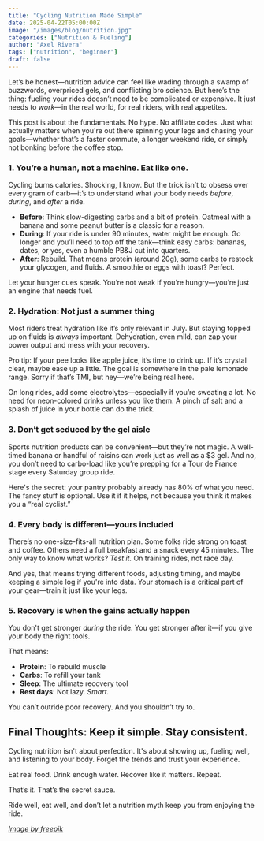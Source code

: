 ```yaml
---
title: "Cycling Nutrition Made Simple"
date: 2025-04-22T05:00:00Z
image: "/images/blog/nutrition.jpg"
categories: ["Nutrition & Fueling"]
author: "Axel Rivera"
tags: ["nutrition", "beginner"]
draft: false
---
```


Let’s be honest—nutrition advice can feel like wading through a swamp of buzzwords, overpriced gels, and conflicting bro science. But here’s the thing: fueling your rides doesn’t need to be complicated or expensive. It just needs to *work*—in the real world, for real riders, with real appetites.

This post is about the fundamentals. No hype. No affiliate codes. Just what actually matters when you're out there spinning your legs and chasing your goals—whether that’s a faster commute, a longer weekend ride, or simply not bonking before the coffee stop.

### 1. **You’re a human, not a machine. Eat like one.**

Cycling burns calories. Shocking, I know. But the trick isn’t to obsess over every gram of carb—it’s to understand what your body needs *before*, *during*, and *after* a ride.

- **Before**: Think slow-digesting carbs and a bit of protein. Oatmeal with a banana and some peanut butter is a classic for a reason.
- **During**: If your ride is under 90 minutes, water might be enough. Go longer and you’ll need to top off the tank—think easy carbs: bananas, dates, or yes, even a humble PB&J cut into quarters.
- **After**: Rebuild. That means protein (around 20g), some carbs to restock your glycogen, and fluids. A smoothie or eggs with toast? Perfect.

Let your hunger cues speak. You’re not weak if you’re hungry—you’re just an engine that needs fuel.

### 2. **Hydration: Not just a summer thing**

Most riders treat hydration like it’s only relevant in July. But staying topped up on fluids is *always* important. Dehydration, even mild, can zap your power output and mess with your recovery.

Pro tip: If your pee looks like apple juice, it’s time to drink up. If it’s crystal clear, maybe ease up a little. The goal is somewhere in the pale lemonade range. Sorry if that’s TMI, but hey—we’re being real here.

On long rides, add some electrolytes—especially if you’re sweating a lot. No need for neon-colored drinks unless you like them. A pinch of salt and a splash of juice in your bottle can do the trick.

### 3. **Don’t get seduced by the gel aisle**

Sports nutrition products can be convenient—but they’re not magic. A well-timed banana or handful of raisins can work just as well as a $3 gel. And no, you don’t need to carbo-load like you’re prepping for a Tour de France stage every Saturday group ride.

Here's the secret: your pantry probably already has 80% of what you need. The fancy stuff is optional. Use it if it helps, not because you think it makes you a “real cyclist.”

### 4. **Every body is different—yours included**

There’s no one-size-fits-all nutrition plan. Some folks ride strong on toast and coffee. Others need a full breakfast and a snack every 45 minutes. The only way to know what works? *Test it.* On training rides, not race day.

And yes, that means trying different foods, adjusting timing, and maybe keeping a simple log if you're into data. Your stomach is a critical part of your gear—train it just like your legs.

### 5. **Recovery is when the gains actually happen**

You don't get stronger *during* the ride. You get stronger after it—if you give your body the right tools.

That means:
- **Protein**: To rebuild muscle
- **Carbs**: To refill your tank
- **Sleep**: The ultimate recovery tool
- **Rest days**: Not lazy. *Smart.*

You can’t outride poor recovery. And you shouldn’t try to.

## Final Thoughts: Keep it simple. Stay consistent.

Cycling nutrition isn't about perfection. It's about showing up, fueling well, and listening to your body. Forget the trends and trust your experience. 

Eat real food. Drink enough water. Recover like it matters. Repeat.

That’s it. That’s the secret sauce.

Ride well, eat well, and don’t let a nutrition myth keep you from enjoying the ride.

[_Image by freepik_](https://www.freepik.com/free-photo/man-cycling-outdoors-with-his-bike_32522208.htm#fromView=search&page=1&position=3&uuid=22489646-dd55-4eaa-bda9-94972a9e9e87&query=cycling+drinking)